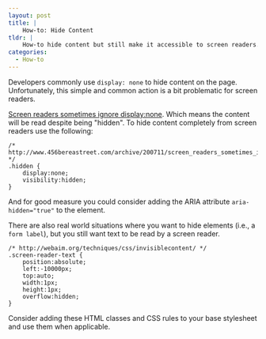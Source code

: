 ```yaml
---
layout: post
title: |
    How-to: Hide Content
tldr: |
    How-to hide content but still make it accessible to screen readers.
categories:
  - How-to
---
```


Developers commonly use `display: none` to hide content on the page. Unfortunately, this simple and common action is a bit problematic for screen readers.

[Screen readers sometimes ignore display:none](http://www.456bereastreet.com/archive/200711/screen_readers_sometimes_ignore_displaynone/). Which means the content will be read despite being "hidden". To hide content completely from screen readers use the following:

    /* http://www.456bereastreet.com/archive/200711/screen_readers_sometimes_ignore_displaynone/ */
    .hidden {
        display:none;
        visibility:hidden;
    }

And for good measure you could consider adding the ARIA attribute `aria-hidden="true"` to the element.

There are also real world situations where you want to hide elements (i.e., a `form label`), but you still want text to be read by a screen reader.

    /* http://webaim.org/techniques/css/invisiblecontent/ */
    .screen-reader-text {
        position:absolute;
        left:-10000px;
        top:auto;
        width:1px;
        height:1px;
        overflow:hidden;
    }

Consider adding these HTML classes and CSS rules to your base stylesheet and use them when applicable.